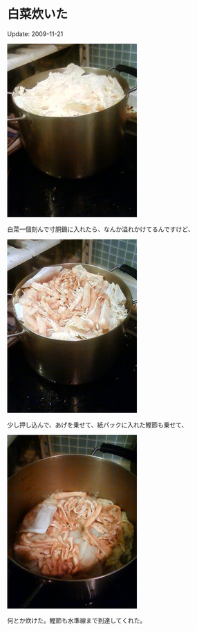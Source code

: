 白菜炊いた
=====

Update: 2009-11-21

![](20091121_0.jpg)

白菜一個刻んで寸胴鍋に入れたら、なんか溢れかけてるんですけど、

![](20091121_1.jpg)

少し押し込んで、あげを乗せて、紙パックに入れた鰹節も乗せて、

![](20091121_2.jpg)

何とか炊けた。鰹節も水準線まで到達してくれた。
